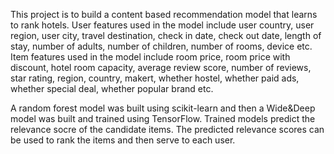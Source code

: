 
This project is to build a content based recommendation model that learns to rank hotels. User features used in the model include user country, user region, user city, travel destination, check in date, check out date, length of stay, number of adults, number of children, number of rooms, device etc. Item features used in the model include room price, room price with discount, hotel room capacity, average review score, number of reviews, star rating, region, country, makert, whether hostel, whether paid ads, whether special deal, whether popular brand etc. 

A random forest model was built using scikit-learn and then a Wide&Deep model was built and trained using TensorFlow. Trained models predict the relevance socre of the candidate items. The predicted relevance scores can be used to rank the items and then serve to each user.
